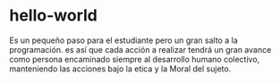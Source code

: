 # hello-world
Es un pequeño paso para el estudiante pero un gran salto a la programación.
es así que cada acción a realizar tendrá un gran avance como persona encaminado siempre al desarrollo humano colectivo, manteniendo las acciones bajo la etica y la Moral del sujeto.
